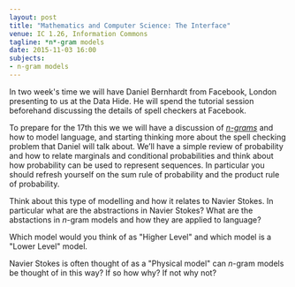 ```yaml
---
layout: post
title: "Mathematics and Computer Science: The Interface"
venue: IC 1.26, Information Commons
tagline: *n*-gram models
date: 2015-11-03 16:00
subjects:
- n-gram models
---
```


In two week's time we will have Daniel Bernhardt from Facebook, London presenting to us at the Data Hide. He will spend the tutorial session beforehand discussing the details of spell checkers at Facebook. 

To prepare for the 17th this we we will have a discussion of [*n-grams*](http://en.wikipedia.org/wiki/N-gram) and how
to model language, and starting thinking more about the spell checking
problem that Daniel will talk about. We’ll have a simple review of
probability and how to relate marginals and conditional probabilities
and think about how probability can be used to represent sequences. In
particular you should refresh yourself on the sum rule of probability
and the product rule of probability.

Think about this type of modelling and how it relates to Navier Stokes. In particular what are the abstractions in Navier Stokes? What are the abstactions in *n*-gram models and how they are applied to language?

Which model would you think of as "Higher Level" and which model is a "Lower Level" model.

Navier Stokes is often thought of as a "Physical model" can *n*-gram models be thought of in this way? If so how why? If not why not?

